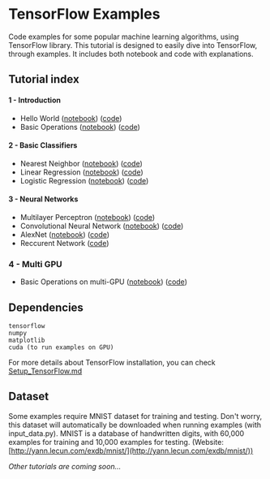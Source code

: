 # TensorFlow Examples
Code examples for some popular machine learning algorithms, using TensorFlow library. This tutorial is designed to easily dive into TensorFlow, through examples. It includes both notebook and code with explanations.

## Tutorial index

#### 1 - Introduction
- Hello World ([notebook](https://github.com/aymericdamien/TensorFlow-Examples/blob/master/notebooks/1%20-%20Introduction/helloworld.ipynb)) ([code](https://github.com/aymericdamien/TensorFlow-Examples/blob/master/examples/1%20-%20Introduction/helloworld.py))
- Basic Operations ([notebook](https://github.com/aymericdamien/TensorFlow-Examples/blob/master/notebooks/1%20-%20Introduction/basic_operations.ipynb)) ([code](https://github.com/aymericdamien/TensorFlow-Examples/blob/master/examples/1%20-%20Introduction/basic_operations.py))

#### 2 - Basic Classifiers
- Nearest Neighbor ([notebook](https://github.com/aymericdamien/TensorFlow-Examples/blob/master/notebooks/2%20-%20Basic%20Classifiers/nearest_neighbor.ipynb)) ([code](https://github.com/aymericdamien/TensorFlow-Examples/blob/master/examples/2%20-%20Basic%20Classifiers/nearest_neighbor.py))
- Linear Regression ([notebook](https://github.com/aymericdamien/TensorFlow-Examples/blob/master/notebooks/2%20-%20Basic%20Classifiers/linear_regression.ipynb)) ([code](https://github.com/aymericdamien/TensorFlow-Examples/blob/master/examples/2%20-%20Basic%20Classifiers/linear_regression.py))
- Logistic Regression ([notebook](https://github.com/aymericdamien/TensorFlow-Examples/blob/master/notebooks/2%20-%20Basic%20Classifiers/logistic_regression.ipynb)) ([code](https://github.com/aymericdamien/TensorFlow-Examples/blob/master/examples/2%20-%20Basic%20Classifiers/logistic_regression.py))

#### 3 - Neural Networks
- Multilayer Perceptron ([notebook](https://github.com/aymericdamien/TensorFlow-Examples/blob/master/notebooks/3%20-%20Neural%20Networks/multilayer_perceptron.ipynb)) ([code](https://github.com/aymericdamien/TensorFlow-Examples/blob/master/examples/3%20-%20Neural%20Networks/multilayer_perceptron.py))
- Convolutional Neural Network ([notebook](https://github.com/aymericdamien/TensorFlow-Examples/blob/master/notebooks/3%20-%20Neural%20Networks/convolutional_network.ipynb)) ([code](https://github.com/aymericdamien/TensorFlow-Examples/blob/master/examples/3%20-%20Neural%20Networks/convolutional_network.py))
- AlexNet ([notebook](https://github.com/aymericdamien/TensorFlow-Examples/blob/master/notebooks/3%20-%20Neural%20Networks/alexnet.ipynb)) ([code](https://github.com/aymericdamien/TensorFlow-Examples/blob/master/examples/3%20-%20Neural%20Networks/alexnet.py))
- Reccurent Network ([code](https://github.com/aymericdamien/TensorFlow-Examples/blob/master/examples/3%20-%20Neural%20Networks/recurrent_network.py))

### 4 - Multi GPU
- Basic Operations on multi-GPU ([notebook](https://github.com/aymericdamien/TensorFlow-Examples/blob/master/notebooks/4%20-%20Multi%20GPU/multigpu_basics.ipynb)) ([code](https://github.com/aymericdamien/TensorFlow-Examples/blob/master/examples/4%20-%20Multi%20GPU/multigpu_basics.py))

## Dependencies
```
tensorflow
numpy
matplotlib
cuda (to run examples on GPU)
```
For more details about TensorFlow installation, you can check [Setup_TensorFlow.md](https://github.com/aymericdamien/TensorFlow-Examples/blob/master/Setup_TensorFlow.md)

## Dataset
Some examples require MNIST dataset for training and testing. Don't worry, this dataset will automatically be downloaded when running examples (with input_data.py).
MNIST is a database of handwritten digits, with 60,000 examples for training and 10,000 examples for testing. (Website: [http://yann.lecun.com/exdb/mnist/](http://yann.lecun.com/exdb/mnist/))

_Other tutorials are coming soon..._

